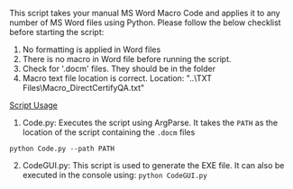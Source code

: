 This script takes your manual MS Word Macro Code and applies it to any number of MS Word files using Python. Please follow the below checklist before starting the script:

1. No formatting is applied in Word files
2. There is no macro in Word file before running the script.
3. Check for '.docm' files. They should be in the folder
4. Macro text file location is correct. Location: "..\TXT Files\Macro_DirectCertifyQA.txt"

<u>Script Usage</u>

1. Code.py: Executes the script using ArgParse. It takes the `PATH` as the location of the script containing the `.docm` files

`python Code.py --path PATH`

2. CodeGUI.py: This script is used to generate the EXE file. It can also be executed in the console using:
`python CodeGUI.py`